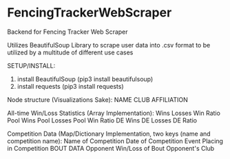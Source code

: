 # FencingTrackerWebScraper
Backend for Fencing Tracker Web Scraper

Utilizes BeautifulSoup Library to scrape user data into .csv format to be utilized by a multitude of different use cases

SETUP/INSTALL:
1. install BeautifulSoup (pip3 install beautifulsoup)
2. install requests (pip3 install requests)


Node structure (Visualizations Sake):
  NAME
  CLUB AFFILIATION

  All-time Win/Loss Statistics (Array Implementation):
    Wins
    Losses
    Win Ratio
    Pool Wins
    Pool Losses
    Pool Win Ratio
    DE Wins
    DE Losses
    DE Ratio

  Competition Data (Map/Dictionary Implementation, two keys (name and competition name):
    Name of Competition
    Date of Competition
    Event
    Placing in Competition
    BOUT DATA
      Opponent
      Win/Loss of Bout
      Opponent's Club
    
